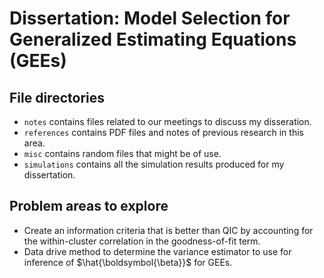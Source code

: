 # Dissertation: Model Selection for Generalized Estimating Equations (GEEs)

## File directories
- `notes` contains files related to our meetings to discuss my disseration.
- `references` contains PDF files and notes of previous research in this area.
- `misc` contains random files that might be of use.
- `simulations` contains all the simulation results produced for my dissertation.

## Problem areas to explore
- Create an information criteria that is better than QIC by accounting for the within-cluster correlation in the goodness-of-fit term.
- Data drive method to determine the variance estimator to use for inference of $\hat{\boldsymbol{\beta}}$ for GEEs.